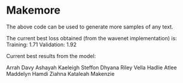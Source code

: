 # Makemore

The above code can be used to generate more samples of any text.

The current best loss obtained (from the wavenet implementation) is:
Training: 1.71
Validation: 1.92


Current best results from the model:

Arrah
Davy
Ashayah
Kaeleigh
Steffon
Dhyana
Riley
Vella
Hadlie
Atlee
Maddelyn
Hamdi
Ziahna
Kataleah
Makenzie
